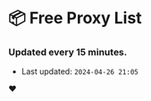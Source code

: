 # :package: Free Proxy List
### Updated every 15 minutes.

- Last updated: `2024-04-26 21:05`

:heart:
